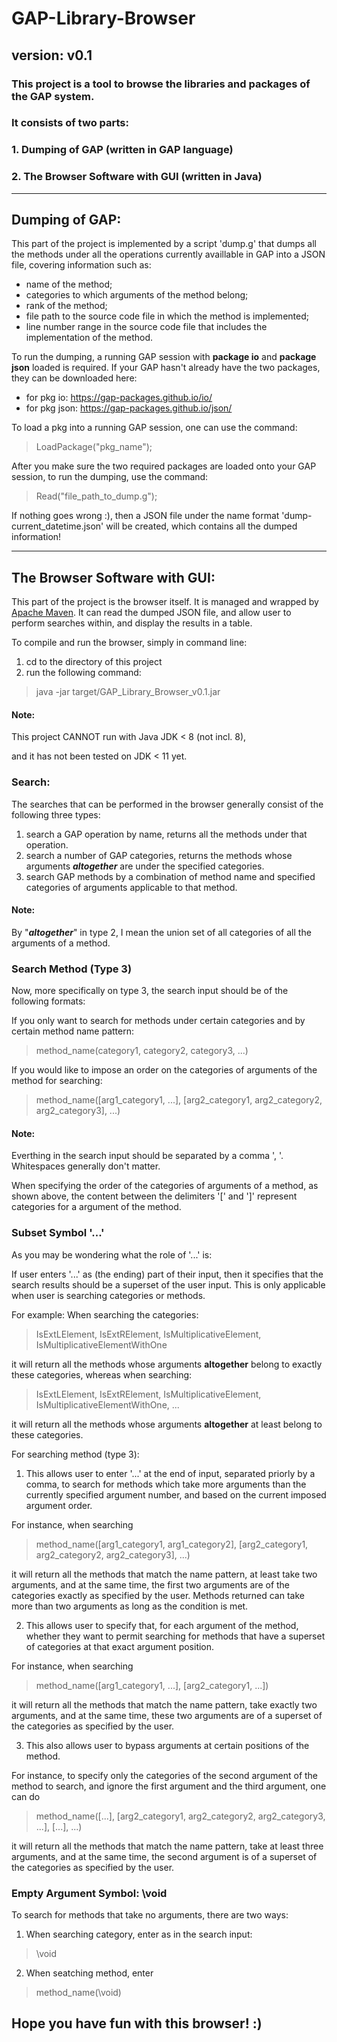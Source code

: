 # GAP-Library-Browser
## version: v0.1
### This project is a tool to browse the libraries and packages of the GAP system.
### It consists of two parts: 
###  1. Dumping of GAP (written in GAP language)
###  2. The Browser Software with GUI (written in Java)

------------------------------------------------------------------------------------------------------------------------------
## Dumping of GAP:

This part of the project is implemented by a script 'dump.g' that dumps all the methods under all the operations currently availlable in GAP into a JSON file, covering information such as:
  * name of the method;
  * categories to which arguments of the method belong;
  * rank of the method;
  * file path to the source code file in which the method is implemented;
  * line number range in the source code file that includes the implementation of the method.

To run the dumping, a running GAP session with **package io** and **package json** loaded is required.
If your GAP hasn't already have the two packages, they can be downloaded here:
  * for pkg io: https://gap-packages.github.io/io/
  * for pkg json: https://gap-packages.github.io/json/
  
To load a pkg into a running GAP session, one can use the command:
> LoadPackage("pkg_name");

After you make sure the two required packages are loaded onto your GAP session,
to run the dumping, use the command: 
> Read("file_path_to_dump.g");

If nothing goes wrong :), then a JSON file under the name format 'dump-current_datetime.json' will be created, which contains all the dumped information!

------------------------------------------------------------------------------------------------------------------------------
## The Browser Software with GUI:

This part of the project is the browser itself.
It is managed and wrapped by [Apache Maven](https://maven.apache.org/index.html).
It can read the dumped JSON file, and allow user to perform searches within, and display the results in a table. 

To compile and run the browser, simply in command line:
  1. cd to the directory of this project
  2. run the following command:
> java -jar target/GAP_Library_Browser_v0.1.jar
        
#### Note:
This project CANNOT run with Java JDK < 8 (not incl. 8), 

and it has not been tested on JDK < 11 yet.
  
### Search:
The searches that can be performed in the browser generally consist of the following three types:

  1. search a GAP operation by name, returns all the methods under that operation.
  2. search a number of GAP categories, returns the methods whose arguments ***altogether*** are under the specified categories.
  3. search GAP methods by a combination of method name and specified categories of arguments applicable to that method.
  
#### Note:
By "***altogether***" in type 2, I mean the union set of all categories of all the arguments of a method.

### Search Method (Type 3)
Now, more specifically on type 3, the search input should be of the following formats:

If you only want to search for methods under certain categories and by certain method name pattern:
> method_name(category1, category2, category3, ...)

If you would like to impose an order on the categories of arguments of the method for searching:
> method_name([arg1_category1, ...], [arg2_category1, arg2_category2, arg2_category3], ...)

#### Note:
Everthing in the search input should be separated by a comma ', '. 
Whitespaces generally don't matter.

When specifying the order of the categories of arguments of a method, as shown above, the content between the delimiters '[' and ']' represent categories for a argument of the method.


### Subset Symbol '...'
As you may be wondering what the role of '...' is:

If user enters '...' as (the ending) part of their input, then it specifies that the search results should be a superset of the user input. This is only applicable when user is searching categories or methods.

For example: 
When searching the categories: 
> IsExtLElement, IsExtRElement, IsMultiplicativeElement, IsMultiplicativeElementWithOne 

it will return all the methods whose arguments **altogether** belong to exactly these categories,
whereas when searching:
> IsExtLElement, IsExtRElement, IsMultiplicativeElement, IsMultiplicativeElementWithOne, ...

it will return all the methods whose arguments **altogether** at least belong to these categories.
    
For searching method (type 3):
  1. This allows user to enter '...' at the end of input, separated priorly by a comma, to search for methods which take more arguments than the currently specified argument number, and based on the current imposed argument order.

For instance, when searching
> method_name([arg1_category1, arg1_category2], [arg2_category1, arg2_category2, arg2_category3], ...)

it will return all the methods that match the name pattern, at least take two arguments, and at the same time, the first two arguments are of the categories exactly as specified by the user. Methods returned can take more than two arguments as long as the condition is met.
   
  2. This allows user to specify that, for each argument of the method, whether they want to permit searching for methods that have a superset of categories at that exact argument position.

For instance, when searching
> method_name([arg1_category1, ...], [arg2_category1, ...])

it will return all the methods that match the name pattern, take exactly two arguments, and at the same time, these two arguments are of a superset of the categories as specified by the user.
   
  3. This also allows user to bypass arguments at certain positions of the method.

For instance, to specify only the categories of the second argument of the method to search, and ignore the first argument and the third argument, one can do
> method_name([...], [arg2_category1, arg2_category2, arg2_category3, ...], [...], ...)

it will return all the methods that match the name pattern, take at least three arguments, and at the same time, the second argument is of a superset of the categories as specified by the user.


### Empty Argument Symbol: \void
To search for methods that take no arguments, there are two ways:
  1. When searching category, enter as in the search input:
> \void
  2. When seatching method, enter
> method_name(\void)


## Hope you have fun with this browser! :)
     
